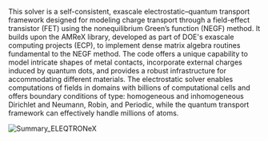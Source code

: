 This solver is a self-consistent, exascale electrostatic–quantum transport framework designed for modeling charge transport through a field-effect transistor (FET) using the nonequilibrium Green’s function (NEGF) method. It builds upon the AMReX library, developed as part of DOE's exascale computing projects (ECP), to implement dense matrix algebra routines fundamental to the NEGF method. The code offers a unique capability to model intricate shapes of metal contacts, incorporate external charges induced by quantum dots, and provides a robust infrastructure for accommodating different materials. The electrostatic solver enables computations of fields in domains with billions of computational cells and offers boundary conditions of type: homogeneous and inhomogeneous Dirichlet and Neumann, Robin, and Periodic, while the quantum transport framework can effectively handle millions of atoms.


![Summary_ELEQTRONeX](https://github.com/AMReX-Microelectronics/eXstatic/assets/42623728/bb489e73-8530-4a48-9992-0caf2b206588)
